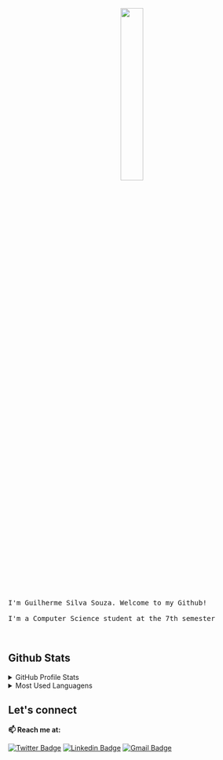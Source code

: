 <div align="center">
  <img src="https://media.giphy.com/media/MeJgB3yMMwIaHmKD4z/giphy.gif" width="30%">
 </div>
  <br><br>
  <samp>
    I'm Guilherme Silva Souza. Welcome to my Github!
    <br><br>
    I'm a Computer Science student at the 7th semester
  </samp>
</p>

<br>

##  Github Stats

<details>
  <summary> GitHub Profile Stats</summary>
  <br/>
  <a href="https://github.com/anuraghazra/github-readme-stats"><img alt="Guilherme Silva Souza's Github Stats" src="https://github-readme-stats.vercel.app/api?username=gss214&show_icons=true&theme=dracula" /></a>
</details>

<details>
  <summary> Most Used Languagens</summary>
  <br/>
  <a href="https://github.com/anuraghazra/github-readme-stats"><img alt="Guilherme Silva Souza's Most Used Languagens" src="https://github-readme-stats.vercel.app/api/top-langs/?username=gss214&hide=javascript,html,java&theme=dracula" /></a>
</details>

##  Let's connect 


 **📫 Reach me at:**<br>

  [![Twitter Badge](https://img.shields.io/badge/-Twitter-1ca0f1?style=flat-square&labelColor=1ca0f1&logo=twitter&logoColor=white&link=https://twitter.com/opakholis)](https://twitter.com/guilhermedbr)
  [![Linkedin Badge](https://img.shields.io/badge/-LinkedIn-blue?style=flat-square&logo=Linkedin&logoColor=white&link=https://www.linkedin.com/in/opakholis/)](https://www.linkedin.com/in/guilhermesouza214/)
  [![Gmail Badge](https://img.shields.io/badge/Gmail-D14863?style=flat-square&logo=Gmail&logoColor=white)](mailto:gss214.gs@gmail.com)
  
</p>
